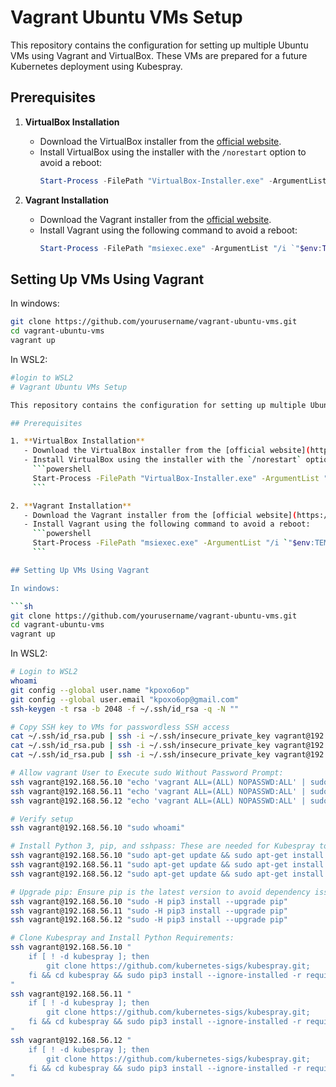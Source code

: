 # Vagrant Ubuntu VMs Setup

This repository contains the configuration for setting up multiple Ubuntu VMs using Vagrant and VirtualBox. These VMs are prepared for a future Kubernetes deployment using Kubespray.

## Prerequisites

1. **VirtualBox Installation**
   - Download the VirtualBox installer from the [official website](https://www.virtualbox.org/wiki/Downloads).
   - Install VirtualBox using the installer with the `/norestart` option to avoid a reboot:
     ```powershell
     Start-Process -FilePath "VirtualBox-Installer.exe" -ArgumentList "--silent --ignore-reboot" -Wait
     ```

2. **Vagrant Installation**
   - Download the Vagrant installer from the [official website](https://www.vagrantup.com/downloads).
   - Install Vagrant using the following command to avoid a reboot:
     ```powershell
     Start-Process -FilePath "msiexec.exe" -ArgumentList "/i `"$env:TEMP\Vagrant-Installer.msi`" /qn REBOOT=ReallySuppress" -Wait
     ```

## Setting Up VMs Using Vagrant

In windows:

```sh
git clone https://github.com/yourusername/vagrant-ubuntu-vms.git
cd vagrant-ubuntu-vms
vagrant up
```

In WSL2:

```sh
#login to WSL2
# Vagrant Ubuntu VMs Setup

This repository contains the configuration for setting up multiple Ubuntu VMs using Vagrant and VirtualBox. These VMs are prepared for a future Kubernetes deployment using Kubespray.

## Prerequisites

1. **VirtualBox Installation**
   - Download the VirtualBox installer from the [official website](https://www.virtualbox.org/wiki/Downloads).
   - Install VirtualBox using the installer with the `/norestart` option to avoid a reboot:
     ```powershell
     Start-Process -FilePath "VirtualBox-Installer.exe" -ArgumentList "--silent --ignore-reboot" -Wait
     ```

2. **Vagrant Installation**
   - Download the Vagrant installer from the [official website](https://www.vagrantup.com/downloads).
   - Install Vagrant using the following command to avoid a reboot:
     ```powershell
     Start-Process -FilePath "msiexec.exe" -ArgumentList "/i `"$env:TEMP\Vagrant-Installer.msi`" /qn REBOOT=ReallySuppress" -Wait
     ```

## Setting Up VMs Using Vagrant

In windows:

```sh
git clone https://github.com/yourusername/vagrant-ubuntu-vms.git
cd vagrant-ubuntu-vms
vagrant up
```

In WSL2:

```sh
# Login to WSL2
whoami
git config --global user.name "kpoxo6op"
git config --global user.email "kpoxo6op@gmail.com"
ssh-keygen -t rsa -b 2048 -f ~/.ssh/id_rsa -q -N ""

# Copy SSH key to VMs for passwordless SSH access
cat ~/.ssh/id_rsa.pub | ssh -i ~/.ssh/insecure_private_key vagrant@192.168.56.10 "mkdir -p ~/.ssh && cat >> ~/.ssh/authorized_keys"
cat ~/.ssh/id_rsa.pub | ssh -i ~/.ssh/insecure_private_key vagrant@192.168.56.11 "mkdir -p ~/.ssh && cat >> ~/.ssh/authorized_keys"
cat ~/.ssh/id_rsa.pub | ssh -i ~/.ssh/insecure_private_key vagrant@192.168.56.12 "mkdir -p ~/.ssh && cat >> ~/.ssh/authorized_keys"

# Allow vagrant User to Execute sudo Without Password Prompt:
ssh vagrant@192.168.56.10 "echo 'vagrant ALL=(ALL) NOPASSWD:ALL' | sudo tee -a /etc/sudoers"
ssh vagrant@192.168.56.11 "echo 'vagrant ALL=(ALL) NOPASSWD:ALL' | sudo tee -a /etc/sudoers"
ssh vagrant@192.168.56.12 "echo 'vagrant ALL=(ALL) NOPASSWD:ALL' | sudo tee -a /etc/sudoers"

# Verify setup
ssh vagrant@192.168.56.10 "sudo whoami"

# Install Python 3, pip, and sshpass: These are needed for Kubespray to work.
ssh vagrant@192.168.56.10 "sudo apt-get update && sudo apt-get install -y python3 python3-pip sshpass"
ssh vagrant@192.168.56.11 "sudo apt-get update && sudo apt-get install -y python3 python3-pip sshpass"
ssh vagrant@192.168.56.12 "sudo apt-get update && sudo apt-get install -y python3 python3-pip sshpass"

# Upgrade pip: Ensure pip is the latest version to avoid dependency issues.
ssh vagrant@192.168.56.10 "sudo -H pip3 install --upgrade pip"
ssh vagrant@192.168.56.11 "sudo -H pip3 install --upgrade pip"
ssh vagrant@192.168.56.12 "sudo -H pip3 install --upgrade pip"

# Clone Kubespray and Install Python Requirements:
ssh vagrant@192.168.56.10 "
    if [ ! -d kubespray ]; then
        git clone https://github.com/kubernetes-sigs/kubespray.git;
    fi && cd kubespray && sudo pip3 install --ignore-installed -r requirements.txt
"
ssh vagrant@192.168.56.11 "
    if [ ! -d kubespray ]; then
        git clone https://github.com/kubernetes-sigs/kubespray.git;
    fi && cd kubespray && sudo pip3 install --ignore-installed -r requirements.txt
"
ssh vagrant@192.168.56.12 "
    if [ ! -d kubespray ]; then
        git clone https://github.com/kubernetes-sigs/kubespray.git;
    fi && cd kubespray && sudo pip3 install --ignore-installed -r requirements.txt
"
```
